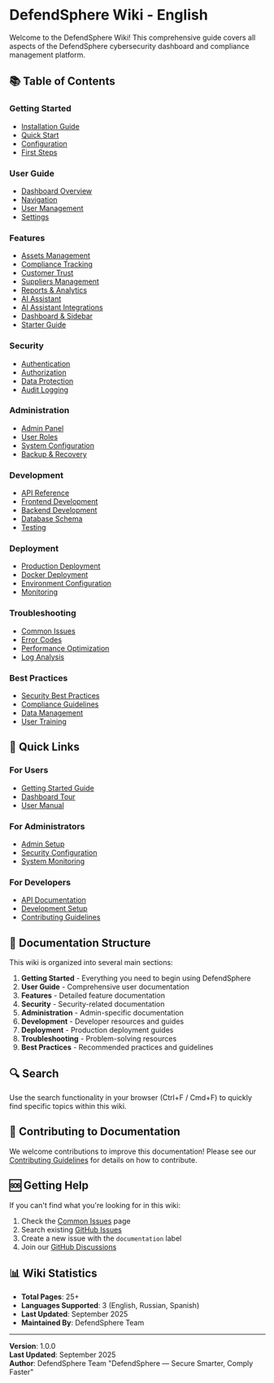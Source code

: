 # DefendSphere Wiki - English

Welcome to the DefendSphere Wiki! This comprehensive guide covers all aspects of the DefendSphere cybersecurity dashboard and compliance management platform.

## 📚 Table of Contents

### Getting Started
- [Installation Guide](installation.md)
- [Quick Start](quick-start.md)
- [Configuration](configuration.md)
- [First Steps](first-steps.md)

### User Guide
- [Dashboard Overview](dashboard-overview.md)
- [Navigation](navigation.md)
- [User Management](user-management.md)
- [Settings](settings.md)

### Features
- [Assets Management](assets-management.md)
- [Compliance Tracking](compliance-tracking.md)
- [Customer Trust](customer-trust.md)
- [Suppliers Management](suppliers-management.md)
- [Reports & Analytics](reports-analytics.md)
- [AI Assistant](ai-assistant.md)
- [AI Assistant Integrations](ai-assistant-integration.md)
- [Dashboard & Sidebar](dashboard-sidebar.md)
- [Starter Guide](starter-guide.md)

### Security
- [Authentication](authentication.md)
- [Authorization](authorization.md)
- [Data Protection](data-protection.md)
- [Audit Logging](audit-logging.md)

### Administration
- [Admin Panel](admin-panel.md)
- [User Roles](user-roles.md)
- [System Configuration](system-configuration.md)
- [Backup & Recovery](backup-recovery.md)

### Development
- [API Reference](api-reference.md)
- [Frontend Development](frontend-development.md)
- [Backend Development](backend-development.md)
- [Database Schema](database-schema.md)
- [Testing](testing.md)

### Deployment
- [Production Deployment](production-deployment.md)
- [Docker Deployment](docker-deployment.md)
- [Environment Configuration](environment-configuration.md)
- [Monitoring](monitoring.md)

### Troubleshooting
- [Common Issues](common-issues.md)
- [Error Codes](error-codes.md)
- [Performance Optimization](performance-optimization.md)
- [Log Analysis](log-analysis.md)

### Best Practices
- [Security Best Practices](security-best-practices.md)
- [Compliance Guidelines](compliance-guidelines.md)
- [Data Management](data-management.md)
- [User Training](user-training.md)

## 🚀 Quick Links

### For Users
- [Getting Started Guide](quick-start.md)
- [Dashboard Tour](dashboard-overview.md)
- [User Manual](user-management.md)

### For Administrators
- [Admin Setup](admin-panel.md)
- [Security Configuration](security-best-practices.md)
- [System Monitoring](monitoring.md)

### For Developers
- [API Documentation](api-reference.md)
- [Development Setup](frontend-development.md)
- [Contributing Guidelines](../CONTRIBUTING.md)

## 📖 Documentation Structure

This wiki is organized into several main sections:

1. **Getting Started** - Everything you need to begin using DefendSphere
2. **User Guide** - Comprehensive user documentation
3. **Features** - Detailed feature documentation
4. **Security** - Security-related documentation
5. **Administration** - Admin-specific documentation
6. **Development** - Developer resources and guides
7. **Deployment** - Production deployment guides
8. **Troubleshooting** - Problem-solving resources
9. **Best Practices** - Recommended practices and guidelines

## 🔍 Search

Use the search functionality in your browser (Ctrl+F / Cmd+F) to quickly find specific topics within this wiki.

## 📝 Contributing to Documentation

We welcome contributions to improve this documentation! Please see our [Contributing Guidelines](../CONTRIBUTING.md) for details on how to contribute.

## 🆘 Getting Help

If you can't find what you're looking for in this wiki:

1. Check the [Common Issues](common-issues.md) page
2. Search existing [GitHub Issues](https://github.com/leodef13/DefendSphere/issues)
3. Create a new issue with the `documentation` label
4. Join our [GitHub Discussions](https://github.com/leodef13/DefendSphere/discussions)

## 📊 Wiki Statistics

- **Total Pages**: 25+
- **Languages Supported**: 3 (English, Russian, Spanish)
- **Last Updated**: September 2025
- **Maintained By**: DefendSphere Team

---

**Version**: 1.0.0  
**Last Updated**: September 2025  
**Author**: DefendSphere Team "DefendSphere — Secure Smarter, Comply Faster"